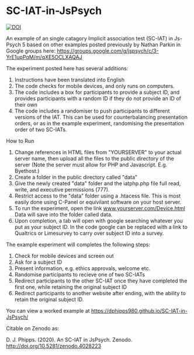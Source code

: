 # SC-IAT-in-JsPsych
<a href="https://zenodo.org/badge/latestdoi/295320913"><img src="https://zenodo.org/badge/295320913.svg" alt="DOI"></a>


An example of an single catagory Implicit association test (SC-IAT) in Js-Psych 5 based on other examples posted previously by Nathan Parkin in Google groups here: https://groups.google.com/g/jspsych/c/3-YrE1upPqM/m/qXE5OCLXAQAJ

The experiment posted here has several additions:

1. Instructions have been translated into English
2. The code checks for mobile devices, and only runs on computers. 
3. The code includes a box for participants to provide a subject ID, and provides participants with a random ID if they do not provide an ID of their own
4. The code includes a randomiser to push participants to different versions of the IAT. This can be used for counterbalancing presentation orders, or as in the example experiment, randomising the presentation order of two SC-IATs.



How to Run
1. Change references in HTML files from "YOURSERVER" to your actual server name, then upload all the files to the public directory of the server (Note the server must allow for PHP and Javascript. E.g. Byethost.)
2. Create a folder in the public directory called "data"
3. Give the newly created "data" folder and the iatphp.php file full read, write, and executive permissions (777).
4. Restrict access to the "data" folder using a .htacess file. This is most easily done using C-Panel or equivilant software on your host server.
5. To run the experiment, open the link www.yourserver.com/Device.html Data will save into the folder called data.
6. Upon completion, a tab will open with google searching whatever you put as your subject ID. In the code google can be replaced with a link to Qualtrics or Limesurvey to carry over subject ID into a survey. 


The example experiment will completes the following steps:
1. Check for mobile devices and screen out
2. Ask for a subject ID
3. Present information, e.g. ethics approvals, welcome etc.
4. Randomise participants to recieve one of two SC-IATs
5. Redirect participants to the other SC-IAT once they have completed the first one, while retaining the original subject ID
6. Redirect participants to another website after ending, with the ability to retain the original subject ID. 

You can view a worked example at https://dphipps980.github.io/SC-IAT-in-JsPsych/


Citable on Zenodo as:

D. J. Phipps. (2020). An SC-IAT in JsPsych. Zenodo. http://doi.org/10.5281/zenodo.4028223
